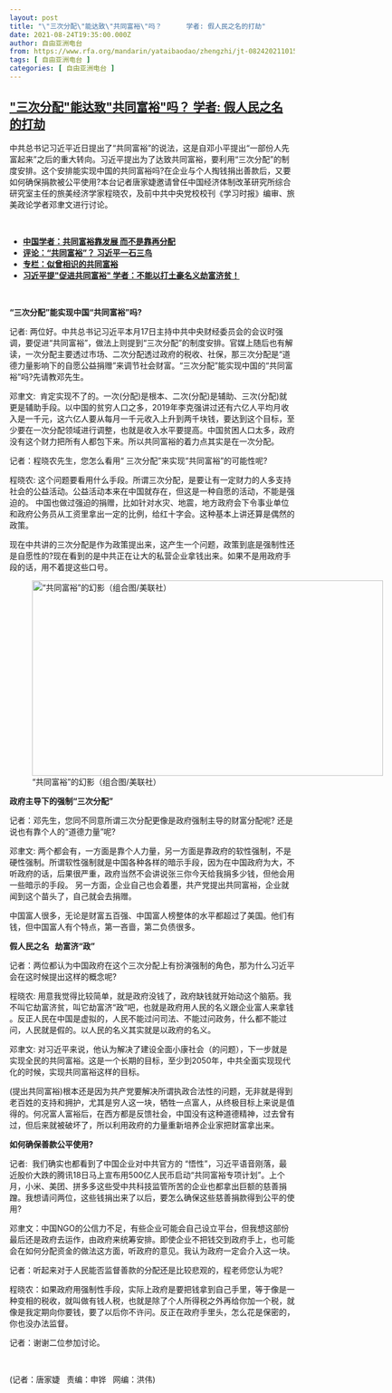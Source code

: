 ```yaml
---
layout: post
title: "\"三次分配\"能达致\"共同富裕\"吗？      学者: 假人民之名的打劫"
date: 2021-08-24T19:35:00.000Z
author: 自由亚洲电台
from: https://www.rfa.org/mandarin/yataibaodao/zhengzhi/jt-08242021101508.html
tags: [ 自由亚洲电台 ]
categories: [ 自由亚洲电台 ]
---
```

<!--1629833700000-->
["三次分配"能达致"共同富裕"吗？      学者: 假人民之名的打劫](https://www.rfa.org/mandarin/yataibaodao/zhengzhi/jt-08242021101508.html)
------

<div>
<p></p><p>中共总书记习近平近日提出了“共同富裕”的说法，这是自邓小平提出“一部份人先富起来”之后的重大转向。习近平提出为了达致共同富裕，要利用“三次分配”的制度安排。这个安排能实现中国的共同富裕吗<span>?</span>在企业与个人掏钱捐出善款后，又要如何确保捐款被公平使用?本台记者唐家婕邀请曾任中国经济体制改革研究所综合研究室主任的旅美经济学家程晓农，及前中共中央党校校刊《学习时报》编审、旅美政论学者邓聿文进行讨论。</p><p><br/></p><ul><li><a href="https://www.rfa.org/mandarin/Xinwen/4-08242021103551.html"><strong>中国学者：共同富裕靠发展 而不是靠再分配</strong></a></li><li><a href="https://www.rfa.org/mandarin/pinglun/wangdan/wd-08232021122709.html"><strong>评论：“共同富裕”？ 习近平一石三鸟</strong></a></li><li><strong><a href="https://www.rfa.org/mandarin/zhuanlan/5468560967098bdd8bf4/talk-08202021155138.html">专栏：似曾相识的共同富裕</a></strong></li><li><strong><a href="https://www.rfa.org/mandarin/yataibaodao/zhengzhi/hx2-08182021082051.html">习近平提"促进共同富裕" 学者：不能以打土豪名义劫富济贫！</a></strong></li></ul><p><br/></p><p><span><strong><span><span>“</span></span></strong><strong>三次分配”能实现中国“共同富裕”吗</strong><strong>?</strong></span></p><p><span><span>记者</span><span>: 两位好。中共总书记习近平本月17日主持中共中央财经委员会的会议时强调，要促进“共同富裕”，做法上则提到“三次分配”的制度安排。官媒上随后也有解读，一次分配主要透过市场、二次分配透过政府的税收、社保，那三次分配是“道德力量影响下的自愿公益捐赠”来调节社会财富。“三次分配”能实现中国的“共同富裕”吗?先请教邓先生。</span></span></p><p><span><span>邓聿文</span><span>:  肯定实现不了的。一次(分配)是根本、二次(分配)是辅助、三次(分配)就更是辅助手段。以中国的贫穷人口之多，2019年李克强讲过还有六亿人平均月收入是一千元，这六亿人要从每月一千元收入上升到两千块钱，要达到这个目标，至少要在一次分配领域进行调整，也就是收入水平要提高。中国贫困人口太多，政府没有这个财力把所有人都包下来。所以共同富裕的着力点其实是在一次分配。</span></span></p><p><span><span>记者：</span><span>程晓农先生，您怎么看用“ 三次分配”来实现“共同富裕”的可能性呢?</span></span></p><p><span><span>程晓农</span><span>: 这个问题要看用什么手段。所谓三次分配，是要让有一定财力的人多支持社会的公益活动。公益活动本来在中国就存在，但这是一种自愿的活动，不能是强迫的。 中国也做过强迫的捐赠，比如针对水灾、地震，地方政府会下令事业单位和政府公务员从工资里拿出一定的比例，给红十字会。这种基本上讲还算是偶然的政策。</span></span></p><p><span><span>现在中共讲的三次分配是作为政策提出来，这产生一个问题，政策到底是强制性还是自愿性的</span><span>?现在看到的是中共正在让大的私营企业拿钱出来。如果不是用政府手段的话，用不着提这些口号。</span></span></p><p><span><span><figure class="image-richtext image-inline captioned" style="width:620px;"><img alt="“共同富裕”的幻影（组合图/美联社）" height="345" src="https://www.rfa.org/mandarin/yataibaodao/zhengzhi/jt-08242021101508.html/jt0824.jpg/@@images/d38b1878-957a-48a2-b500-710877df133e.jpeg" title="jt0824.jpg" width="620"/><figcaption class="image-caption">“共同富裕”的幻影（组合图/美联社）</figcaption><small></small></figure></span></span></p><p><span><strong>政府主导下的强制“三次分配”</strong></span></p><p><span><span>记者：</span><span>邓先生，您同不同意所谓三次分配更像是政府强制主导的财富分配呢? 还是说也有靠个人的“道德力量”呢?</span></span></p><p><span><span>邓聿文</span><span>: 两个都会有，一方面是靠个人力量，另一方面是靠政府的软性强制，不是硬性强制。所谓软性强制就是中国各种各样的暗示手段，因为在中国政府为大，不听政府的话，后果很严重，政府当然不会讲说张三你今天给我捐多少钱，但他会用一些暗示的手段。 另一方面，企业自己也会着墨，共产党提出共同富裕，企业就闻到这个苗头了，自己就会去捐赠。</span></span></p><p><span><span>中国富人很多，无论是财富五百强、中国富人榜整体的水平都超过了美国。他们有钱，但中国富人有个特点，第一吝啬，第二负债很多。</span></span></p><p><span><strong><span></span></strong><strong>假人民之名</strong><strong>   </strong><strong>劫富济“政”</strong></span></p><p><span><span>记者：</span><span>两位都认为中国政府在这个三次分配上有扮演强制的角色，那为什么习近平会在这时候提出这样的概念呢?</span></span></p><p><span><span>程晓农</span><span>: 用意我觉得比较简单，就是政府没钱了，政府缺钱就开始动这个脑筋。我不叫它劫富济贫，叫它劫富济“政”吧，也就是政府用人民的名义跟企业富人来拿钱 。</span><span>反正人民在中国是虚拟的，人民不能过问司法、不能过问政务，什么都不能过问，人民就是假的。以人民的名义其实就是以政府的名义。</span></span></p><p><span><span>邓聿文</span><span>: 对习近平来说，他认为解决了建设全面小康社会（的问题），下一步就是实现全民的共同富裕。这是一个长期的目标，至少到2050年，中共全面实现现代化的时候，实现共同富裕这样的目标。</span></span></p><p><span>(提出共同富裕)根本还是因为共产党要解决所谓执政合法性的问题，无非就是得到老百姓的支持和拥护，尤其是穷人这一块，牺牲一点富人，从终极目标上来说是值得的。何况富人富裕后，在西方都是反馈社会，中国没有这种道德精神，过去曾有过，但后来就被破坏了，所以利用政府的力量重新培养企业家把财富拿出来。</span></p><p><span><strong>如何确保善款公平使用</strong><strong>?</strong></span></p><p><span><span>记者</span><span>:  我们确实也都看到了中国企业对中共官方的 “悟性”，习近平语音刚落，最近股价大跌的腾讯</span><span>18日马上宣布用500亿人民币启动“共同富裕专项计划”。上个月，小米、美团、拼多多这些受中共科技监管所苦的企业也都拿出巨额的慈善捐蹭。我想请问两位，这些钱捐出来了以后，要怎么确保这些慈善捐款得到公平的使用?</span></span></p><p><span><span>邓聿文：</span><span>中国NGO的公信力不足，有些企业可能会自己设立平台，但我想这部份最后还是政府去运作，由政府来统筹安排。即使企业不把钱交到政府手上，也可能会在如何分配资金的做法这方面，听政府的意见。我认为政府一定会介入这一块。</span></span></p><p><span><span>记者：</span><span>听起来对于人民能否监督善款的分配还是比较悲观的，程老师您认为呢?</span></span></p><p><span><span>程晓农：</span><span>如果政府用强制性手段，实际上政府是要把钱拿到自己手里，等于像是一种变相的税收，就叫做有钱人税，也就是除了个人所得税之外再给你加一个税，就像是我定期向你要钱，要了以后你不许问。反正在政府手里头，怎么花是保密的，你也没办法监督。</span></span></p><p><span><span>记者：谢谢二位参加讨论。</span></span></p><p><br/></p><p><span>(记者：唐家婕   责编：申铧   网编：洪伟)</span></p>
</div>
